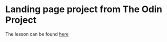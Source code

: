# Landing page project from The Odin Project

The lesson can be found [here](https://www.theodinproject.com/lessons/foundations-landing-page)
